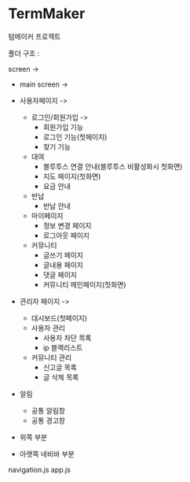 # TermMaker
텀메이커 프로젝트

폴더 구조 :

screen -> 
  - main screen ->
   - 사용자페이지 ->
     - 로그인/회원가입 ->
        - 회원가입 기능
        - 로그인 기능(첫페이지)
        - 찾기 기능
     - 대여
        - 블루투스 연결 안내(블루투스 비활성화시 첫화면) 
        - 지도 페이지(첫화면)
        - 요금 안내
     - 반납
        - 반납 안내
     - 마이페이지
        - 정보 변경 페이지
        - 로그아웃 페이지
     - 커뮤니티
        - 글쓰기 페이지
        - 글내용 페이지
        - 댓글 페이지
        - 커뮤니티 메인페이지(첫화면)
      

   - 관리자 페이지 ->
     - 대시보드(첫페이지)
     - 사용자 관리
        - 사용자 차단 목록
        - ip 블랙리스트
     - 커뮤니티 관리
        - 신고글 목록
        - 글 삭제 목록
    
  - 알림
     - 공통 알림창
     - 공통 경고창
    
  - 위쪽 부분
  - 아랫쪽 네비바 부분

navigation.js
app.js
